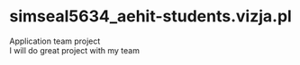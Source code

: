 # simseal5634_aehit-students.vizja.pl
Application team project   
I will do great project with my team
